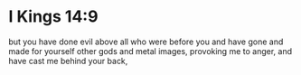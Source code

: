 # I Kings 14:9

but you have done evil above all who were before you and have gone and made for yourself other gods and metal images, provoking me to anger, and have cast me behind your back,

